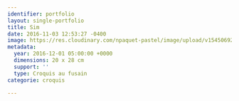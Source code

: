 ```yaml
---
identifier: portfolio
layout: single-portfolio
title: Sim
date: 2016-11-03 12:53:27 -0400
image: https://res.cloudinary.com/npaquet-pastel/image/upload/v1545069216/Sim-bande-dessin%C3%A9e-fusain-20-X-28-cm-2016.jpg
metadata:
  year: 2016-12-01 05:00:00 +0000
  dimensions: 20 x 28 cm
  support: ''
  type: Croquis au fusain
categorie: croquis

---
```

